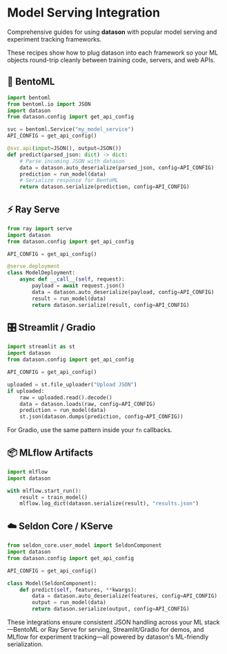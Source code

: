 # Model Serving Integration

Comprehensive guides for using **datason** with popular model serving and experiment tracking frameworks.

These recipes show how to plug datason into each framework so your ML objects round-trip cleanly between training code, servers, and web APIs.

## 🚀 BentoML

```python
import bentoml
from bentoml.io import JSON
import datason
from datason.config import get_api_config

svc = bentoml.Service("my_model_service")
API_CONFIG = get_api_config()

@svc.api(input=JSON(), output=JSON())
def predict(parsed_json: dict) -> dict:
    # Parse incoming JSON with datason
    data = datason.auto_deserialize(parsed_json, config=API_CONFIG)
    prediction = run_model(data)
    # Serialize response for BentoML
    return datason.serialize(prediction, config=API_CONFIG)
```

## ⚡ Ray Serve

```python
from ray import serve
import datason
from datason.config import get_api_config

API_CONFIG = get_api_config()

@serve.deployment
class ModelDeployment:
    async def __call__(self, request):
        payload = await request.json()
        data = datason.auto_deserialize(payload, config=API_CONFIG)
        result = run_model(data)
        return datason.serialize(result, config=API_CONFIG)
```

## 🎛️ Streamlit / Gradio

```python
import streamlit as st
import datason
from datason.config import get_api_config

API_CONFIG = get_api_config()

uploaded = st.file_uploader("Upload JSON")
if uploaded:
    raw = uploaded.read().decode()
    data = datason.loads(raw, config=API_CONFIG)
    prediction = run_model(data)
    st.json(datason.dumps(prediction, config=API_CONFIG))
```

For Gradio, use the same pattern inside your `fn` callbacks.

## 📦 MLflow Artifacts

```python
import mlflow
import datason

with mlflow.start_run():
    result = train_model()
    mlflow.log_dict(datason.serialize(result), "results.json")
```

## ☁️ Seldon Core / KServe

```python
from seldon_core.user_model import SeldonComponent
import datason
from datason.config import get_api_config

API_CONFIG = get_api_config()

class Model(SeldonComponent):
    def predict(self, features, **kwargs):
        data = datason.auto_deserialize(features, config=API_CONFIG)
        output = run_model(data)
        return datason.serialize(output, config=API_CONFIG)
```

These integrations ensure consistent JSON handling across your ML stack—BentoML or Ray Serve for serving, Streamlit/Gradio for demos, and MLflow for experiment tracking—all powered by datason's ML-friendly serialization.
